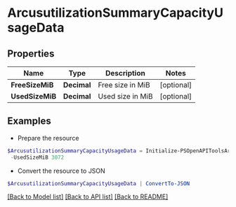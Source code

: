 # ArcusutilizationSummaryCapacityUsageData
## Properties

Name | Type | Description | Notes
------------ | ------------- | ------------- | -------------
**FreeSizeMiB** | **Decimal** | Free size in MiB | [optional] 
**UsedSizeMiB** | **Decimal** | Used size in MiB | [optional] 

## Examples

- Prepare the resource
```powershell
$ArcusutilizationSummaryCapacityUsageData = Initialize-PSOpenAPIToolsArcusutilizationSummaryCapacityUsageData  -FreeSizeMiB 7240704 `
 -UsedSizeMiB 3072
```

- Convert the resource to JSON
```powershell
$ArcusutilizationSummaryCapacityUsageData | ConvertTo-JSON
```

[[Back to Model list]](../README.md#documentation-for-models) [[Back to API list]](../README.md#documentation-for-api-endpoints) [[Back to README]](../README.md)

